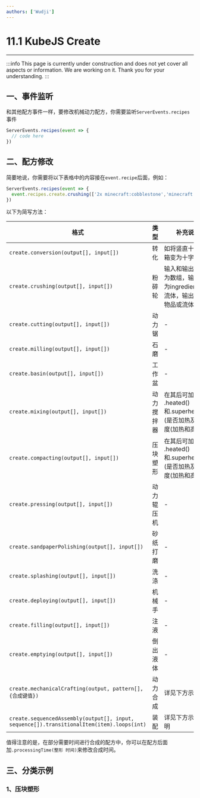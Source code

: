 ```yaml
---
authors: ['Wudji']
---
```


# 11.1 KubeJS Create

***

:::info
This page is currently under construction and does not yet cover all aspects or information. We are working on it. Thank you for your understanding.
:::

## 一、事件监听

和其他配方事件一样，要修改机械动力配方，你需要监听`ServerEvents.recipes`事件

```js
ServerEvents.recipes(event => {
  // code here
})
```

## 二、配方修改

简要地说，你需要将以下表格中的内容接在`event.recipe`后面，例如：

```js
ServerEvents.recipes(event => {
  event.recipes.create.crushing(['2x minecraft:cobblestone','minecraft:redstone',Item.of('minecraft:redstone').withChance(0.5)], 'minecraft:redstone_ore')
})
```

以下为简写方法：

| 格式                                                                                      | 类型       | 补充说明                                                                  |
| ----------------------------------------------------------------------------------------- | ---------- | ------------------------------------------------------------------------- |
| `create.conversion(output[], input[])`                                                    | 转化       | 如将竖直十字齿轮箱变为十字齿轮箱                                          |
| `create.crushing(output[], input[])`                                                      | 粉碎轮     | 输入和输出不一定为数组，输入可以为ingredients或流体，输出可以为物品或流体 |
| `create.cutting(output[], input[])`                                                       | 动力锯     | -                                                                         |
| `create.milling(output[], input[])`                                                       | 石磨       | -                                                                         |
| `create.basin(output[], input[])`                                                         | 工作盆     | -                                                                         |
| `create.mixing(output[], input[])`                                                        | 动力搅拌器 | 在其后可加 .heated() 和.superheated() (是否加热及其程度(加热和高温))      |
| `create.compacting(output[], input[])`                                                    | 压块塑形   | 在其后可加 .heated() 和.superheated() (是否加热及其程度(加热和高温))      |
| `create.pressing(output[], input[])`                                                      | 动力辊压机 | -                                                                         |
| `create.sandpaperPolishing(output[], input[])`                                            | 砂纸打磨   | -                                                                         |
| `create.splashing(output[], input[])`                                                     | 洗涤       | -                                                                         |
| `create.deploying(output[], input[])`                                                     | 机械手     | -                                                                         |
| `create.filling(output[], input[])`                                                       | 注液       | -                                                                         |
| `create.emptying(output[], input[])`                                                      | 倒出液体   | -                                                                         |
| `create.mechanicalCrafting(output, pattern[], {合成键值})`                                | 动力合成   | 详见下方示例                                                              |
| `create.sequencedAssembly(output[], input, sequence[]).transitionalItem(item).loops(int)` | 装配       | 详见下方示例及说明                                                        |

值得注意的是，在部分需要时间进行合成的配方中，你可以在配方后面加`.processingTime(整形 时间)`来修改合成时间。

## 三、分类示例

### 1、压块塑形